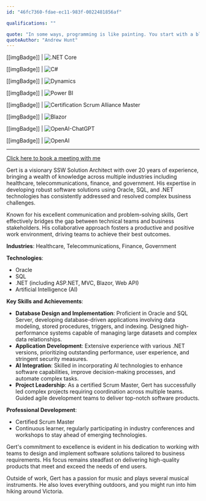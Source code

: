 ```yaml
---
id: "46fc7360-fdae-ec11-983f-0022481856af"

qualifications: ""

quote: "In some ways, programming is like painting. You start with a blank canvas and certain basic raw materials. You use a combination of science, art, and craft to determine what to do with them."
quoteAuthor: "Andrew Hunt"
---
```


[[imgBadge]]
| ![.NET Core](../badges/Developer-dotnet-core.png)

[[imgBadge]]
| ![C#](../badges/Developer-c-sharp.png)

[[imgBadge]]
| ![Dynamics](../badges/Business-microsoft-dynamics.png)

[[imgBadge]]
| ![Power BI](../badges/Business-microsoft-dynamics-powerbi.png)

[[imgBadge]]
| ![Certification Scrum Alliance Master](../badges/Certification-scrumalliance-master.png)

[[imgBadge]]
| ![Blazor](../badges/Developer-blazor.png)

[[imgBadge]]
| ![OpenAI-ChatGPT](../badges/Developer-OpenAI-ChatGPT.png)

[[imgBadge]]
| ![OpenAI](../badges/Developer-OpenAI.png)

---

[Click here to book a meeting with me](https://outlook.office.com/bookwithme/user/97ff5e7f050943fdbe0f25db77480c83%40ssw.com.au?anonymous=&isanonymous=true)

Gert is a visionary SSW Solution Architect with over 20 years of experience, bringing a wealth of knowledge across multiple industries including healthcare, telecommunications, finance, and government. His expertise in developing robust software solutions using Oracle, SQL, and .NET technologies has consistently addressed and resolved complex business challenges.

Known for his excellent communication and problem-solving skills, Gert effectively bridges the gap between technical teams and business stakeholders. His collaborative approach fosters a productive and positive work environment, driving teams to achieve their best outcomes.

**Industries**: Healthcare, Telecommunications, Finance, Government

**Technologies**:
- Oracle
- SQL
- .NET (including ASP.NET, MVC, Blazor, Web API)
- Artificial Intelligence (AI)

**Key Skills and Achievements**:
- **Database Design and Implementation**: Proficient in Oracle and SQL Server, developing database-driven applications involving data modeling, stored procedures, triggers, and indexing. Designed high-performance systems capable of managing large datasets and complex data relationships.
- **Application Development**: Extensive experience with various .NET versions, prioritizing outstanding performance, user experience, and stringent security measures.
- **AI Integration**: Skilled in incorporating AI technologies to enhance software capabilities, improve decision-making processes, and automate complex tasks.
- **Project Leadership**: As a certified Scrum Master, Gert has successfully led complex projects requiring coordination across multiple teams. Guided agile development teams to deliver top-notch software products.

**Professional Development**:
- Certified Scrum Master
- Continuous learner, regularly participating in industry conferences and workshops to stay ahead of emerging technologies.

Gert's commitment to excellence is evident in his dedication to working with teams to design and implement software solutions tailored to business requirements. His focus remains steadfast on delivering high-quality products that meet and exceed the needs of end users.

Outside of work, Gert has a passion for music and plays several musical instruments. He also loves everything outdoors, and you might run into him hiking around Victoria.


